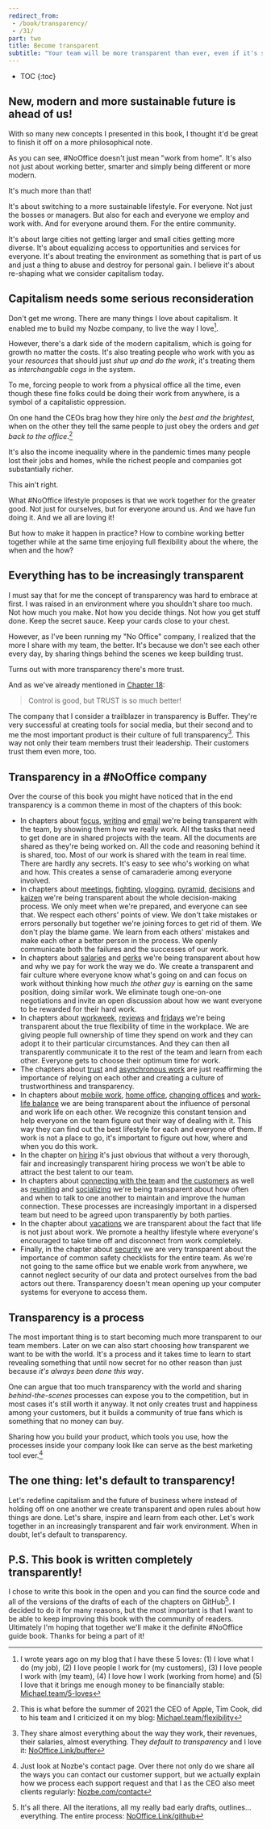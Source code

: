 ```yaml
---
redirect_from:
 - /book/transparency/
 - /31/
part: two
title: Become transparent
subtitle: "Your team will be more transparent than ever, even if it's spread geographically!"
---
```


* TOC
{:toc}

## New, modern and more sustainable future is ahead of us!

With so many new concepts I presented in this book, I thought it'd be great to finish it off on a more philosophical note.

As you can see, #NoOffice doesn't just mean "work from home". It's also not just about working better, smarter and simply being different or more modern.

It's much more than that!

It's about switching to a more sustainable lifestyle. For everyone. Not just the bosses or managers. But also for each and everyone we employ and work with. And for everyone around them. For the entire community.

It's about large cities not getting larger and small cities getting more diverse. It's about equalizing access to opportunities and services for everyone. It's about treating the environment as something that is part of us and just a thing to abuse and destroy for personal gain. I believe it's about re-shaping what we consider capitalism today.

## Capitalism needs some serious reconsideration

Don't get me wrong. There are many things I love about capitalism. It enabled me to build my Nozbe company, to live the way I love[^1].

However, there's a dark side of the modern capitalism, which is going for growth no matter the costs. It's also treating people who work with you as your *resources* that should just *shut up and do the work*, it's treating them as *interchangable cogs* in the system.

To me, forcing people to work from a physical office all the time, even though these fine folks could be doing their work from anywhere, is a symbol of a capitalistic oppression.

On one hand the CEOs brag how they hire only the *best and the brightest*, when on the other they tell the same people to just obey the orders and *get back to the office*.[^2]

It's also the income inequality where in the pandemic times many people lost their jobs and homes, while the richest people and companies got substantially richer.

This ain't right.

What #NoOffice lifestyle proposes is that we work together for the greater good. Not just for ourselves, but for everyone around us. And we have fun doing it. And we all are loving it!

But how to make it happen in practice? How to combine working better together while at the same time enjoying full flexibility about the where, the when and the how?

## Everything has to be increasingly transparent

I must say that for me the concept of transparency was hard to embrace at first. I was raised in an environment where you shouldn't share too much. Not how much you make. Not how you decide things. Not how you get stuff done. Keep the secret sauce. Keep your cards close to your chest.

However, as I've been running my "No Office" company, I realized that the more I share with my team, the better. It's because we don't see each other every day, by sharing things behind the scenes we keep building trust.

Turns out with more transparency there's more trust.

And as we've already mentioned in [Chapter 18](/18/):

> Control is good, but TRUST is so much better!

The company that I consider a trailblazer in transparency is Buffer. They're very successful at creating tools for social media, but their second and to me the most important product is their culture of full transparency[^3]. This way not only their team members trust their leadership. Their customers trust them even more, too.

## Transparency in a #NoOffice company

Over the course of this book you might have noticed that in the end transparency is a common theme in most of the chapters of this book:

* In chapters about [focus](/4), [writing](/5) and [email](/6) we're being transparent with the team, by showing them how we really work. All the tasks that need to get done are in shared projects with the team. All the documents are shared as they're being worked on. All the code and reasoning behind it is shared, too. Most of our work is shared with the team in real time. There are hardly any secrets. It's easy to see who's working on what and how. This creates a sense of camaraderie among everyone involved.
* In chapters about [meetings](/7), [fighting](/8), [vlogging](/9), [pyramid](/10), [decisions](/11) and [kaizen](/12) we're being transparent about the whole decision-making process. We only meet when we're prepared, and everyone can see that. We respect each others' points of view. We don't take mistakes or errors personally but together we're joining forces to get rid of them. We don't play the blame game. We learn from each others' mistakes and make each other a better person in the process. We openly communicate both the failures and the successes of our work.
* In chapters about [salaries](/13) and [perks](/14) we're being transparent about how and why we pay for work the way we do. We create a transparent and fair culture where everyone know what's going on and can focus on work without thinking how much *the other guy* is earning on the same position, doing similar work. We eliminate tough one-on-one negotiations and invite an open discussion about how we want everyone to be rewarded for their hard work.
* In chapters about [workweek](/15), [reviews](/16) and [fridays](/17) we're being transparent about the true flexibility of time in the workplace. We are giving people full ownership of time they spend on work and they can adopt it to their particular circumstances. And they can then all transparently communicate it to the rest of the team and learn from each other. Everyone gets to choose their optimum time for work.
* The chapters about [trust](/18) and [asynchronous work](/20) are just reaffirming the importance of relying on each other and creating a culture of trustworthiness and transparency.
* In chapters about [mobile work](/19), [home office](/21), [changing offices](/29) and [work-life balance](/22) we are being transparent about the influence of personal and work life on each other. We recognize this constant tension and help everyone on the team figure out their way of dealing with it. This way they can find out the best lifestyle for each and everyone of them. If work is not a place to go, it's important to figure out how, where and when you do this work.
* In the chapter on [hiring](/23) it's just obvious that without a very thorough, fair and increasingly transparent hiring process we won't be able to attract the best talent to our team.
* In chapters about [connecting with the team](/24) and [the customers](/25) as well as [reuniting](/26) and [socializing](/27) we're being transparent about how often and when to talk to one another to maintain and improve the human connection. These processes are increasingly important in a dispersed team but need to be agreed upon transparently by both parties.
* In the chapter about [vacations](/28) we are transparent about the fact that life is not just about work. We promote a healthy lifestyle where everyone's encouraged to take time off and disconnect from work completely.
* Finally, in the chapter about [security](/30) we are very transparent about the importance of common safety checklists for the entire team. As we're not going to the same office but we enable work from anywhere, we cannot neglect security of our data and protect ourselves from the bad actors out there. Transparency doesn't mean opening up your computer systems for everyone to access them.

## Transparency is a process

The most important thing is to start becoming much more transparent to our team members. Later on we can also start choosing how transparent we want to be with the world. It's a process and it takes time to learn to start revealing something that until now secret for no other reason than just because *it's always been done this way*.

One can argue that too much transparency with the world and sharing *behind-the-scenes* processes can expose you to the competition, but in most cases it's still worth it anyway. It not only creates trust and happiness among your customers, but it builds a community of true fans which is something that no money can buy.

Sharing how you build your product, which tools you use, how the processes inside your company look like can serve as the best marketing tool ever.[^4]

## The one thing: let's default to transparency!

Let's redefine capitalism and the future of business where instead of holding off on one another we create transparent and open rules about how things are done. Let's share, inspire and learn from each other. Let's work together in an increasingly transparent and fair work environment. When in doubt, let's default to transparency.

## P.S. This book is written completely transparently!

I chose to write this book in the open and you can find the source code and all of the versions of the drafts of each of the chapters on GitHub[^5]. I decided to do it for many reasons, but the most important is that I want to be able to keep improving this book with the community of readers. Ultimately I'm hoping that together we'll make it the definite #NoOffice guide book. Thanks for being a part of it!

[^1]: I wrote years ago on my blog that I have these 5 loves: (1) I love what I do (my job), (2) I love people I work for (my customers), (3) I love people I work with (my team), (4) I love how I work (working from home) and (5) I love that it brings me enough money to be financially stable: [Michael.team/5-loves](https://michael.team/5-loves)
[^2]: This is what before the summer of 2021 the CEO of Apple, Tim Cook, did to his team and I criticized it on my blog: [Michael.team/flexibility](https://michael.team/flexibility/)
[^3]: They share almost everything about the way they work, their revenues, their salaries, almost everything. They *default to transparency* and I love it: [NoOffice.Link/buffer](https://nooffice.link/buffer)
[^4]: Just look at Nozbe's contact page. Over there not only do we share all the ways you can contact our customer support, but we actually explain how we process each support request and that I as the CEO also meet clients regularly: [Nozbe.com/contact](https://nozbe.com/contact)
[^5]: It's all there. All the iterations, all my really bad early drafts, outlines… everything. The entire process: [NoOffice.Link/github](https://nooffice.link/github)
